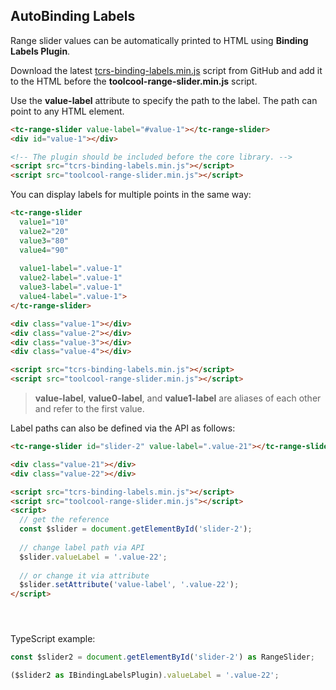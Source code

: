 ## AutoBinding Labels

<div data-examples="auto-binding-values"></div>

Range slider values can be automatically printed to HTML using **Binding Labels Plugin**.

Download the latest [tcrs-binding-labels.min.js](https://github.com/toolcool-org/toolcool-range-slider/blob/main/dist/plugins/tcrs-binding-labels.min.js) script from GitHub and add it to the HTML before the **toolcool-range-slider.min.js** script.

Use the **value-label** attribute to specify the path to the label. The path can point to any HTML element.

```html
<tc-range-slider value-label="#value-1"></tc-range-slider>
<div id="value-1"></div>

<!-- The plugin should be included before the core library. -->
<script src="tcrs-binding-labels.min.js"></script>
<script src="toolcool-range-slider.min.js"></script>
```

<div class="my-12 flex flex-col items-center">
    <tc-range-slider value-label="#value-1"></tc-range-slider>
    <div id="value-1" class="mt-6 text-xs justify-center leading-5 bg-slate-400/10 rounded-full py-1 px-3 flex items-center space-x-2 hover:bg-slate-400/20 w-24"></div>
</div>

You can display labels for multiple points in the same way:

```html
<tc-range-slider 
  value1="10"
  value2="20"
  value3="80"
  value4="90"
  
  value1-label=".value-1"
  value2-label=".value-1"
  value3-label=".value-1"
  value4-label=".value-1">
</tc-range-slider>

<div class="value-1"></div>
<div class="value-2"></div>
<div class="value-3"></div>
<div class="value-4"></div>

<script src="tcrs-binding-labels.min.js"></script>
<script src="toolcool-range-slider.min.js"></script>
```

<div class="my-12 flex flex-col items-center">
    <tc-range-slider 
      value1="10"
      value2="20"
      value3="80"
      value4="90"
      value1-label=".value-1"
      value2-label=".value-2"
      value3-label=".value-3"
      value4-label=".value-4">
    </tc-range-slider>
    <div class="value-1 mt-6 text-xs justify-center leading-5 bg-slate-400/10 rounded-full py-1 px-3 flex items-center space-x-2 hover:bg-slate-400/20 w-24"></div>
    <div class="value-2 mt-6 text-xs justify-center leading-5 bg-slate-400/10 rounded-full py-1 px-3 flex items-center space-x-2 hover:bg-slate-400/20 w-24"></div>
    <div class="value-3 mt-6 text-xs justify-center leading-5 bg-slate-400/10 rounded-full py-1 px-3 flex items-center space-x-2 hover:bg-slate-400/20 w-24"></div>
    <div class="value-4 mt-6 text-xs justify-center leading-5 bg-slate-400/10 rounded-full py-1 px-3 flex items-center space-x-2 hover:bg-slate-400/20 w-24"></div>
</div>

> **value-label**, **value0-label**, and **value1-label** are aliases of each other and refer to the first value.

Label paths can also be defined via the API as follows:

```html
<tc-range-slider id="slider-2" value-label=".value-21"></tc-range-slider>

<div class="value-21"></div>
<div class="value-22"></div>

<script src="tcrs-binding-labels.min.js"></script>
<script src="toolcool-range-slider.min.js"></script>
<script>
  // get the reference
  const $slider = document.getElementById('slider-2');
  
  // change label path via API
  $slider.valueLabel = '.value-22';
  
  // or change it via attribute
  $slider.setAttribute('value-label', '.value-22');
</script>
```

<div class="my-12 flex flex-col items-center">
    <tc-range-slider value-label=".value-21" id="slider-2"></tc-range-slider>
    <div class="value-21 mt-6 text-xs justify-center leading-5 bg-slate-400/10 rounded-full py-1 px-3 flex items-center space-x-2 hover:bg-slate-400/20 w-24" style="min-height: 1.7rem"></div>
    <div class="value-22 mt-6 text-xs justify-center leading-5 bg-slate-400/10 rounded-full py-1 px-3 flex items-center space-x-2 hover:bg-slate-400/20 w-24"></div>
</div> 

TypeScript example:

```typescript
const $slider2 = document.getElementById('slider-2') as RangeSlider;

($slider2 as IBindingLabelsPlugin).valueLabel = '.value-22';
```